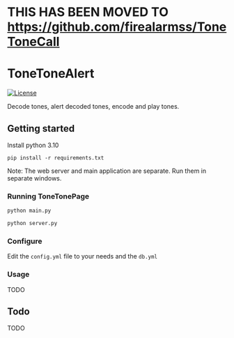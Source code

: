 # THIS HAS BEEN MOVED TO https://github.com/firealarmss/ToneToneCall

# ToneToneAlert

[![License](https://img.shields.io/badge/License-GPLv3-blue?style=for-the-badge)](https://www.gnu.org/licenses/gpl-3.0)

Decode tones, alert decoded tones, encode and play tones.

## Getting started

Install python 3.10

`pip install -r requirements.txt`

Note: The web server and main application are separate. Run them in separate windows.
### Running ToneTonePage

```bash
python main.py

python server.py
```

### Configure

Edit the `config.yml` file to your needs and the `db.yml`

### Usage

TODO

## Todo

TODO
